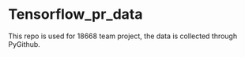 # Tensorflow_pr_data
This repo is used for 18668 team project, the data is collected through PyGithub.
